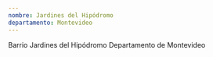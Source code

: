 ```yaml
---
nombre: Jardines del Hipódromo
departamento: Montevideo
---
```


Barrio Jardines del Hipódromo
Departamento de Montevideo
